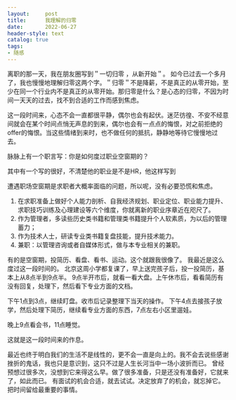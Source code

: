 ```yaml
---
layout:     post
title:      我理解的归零
date:       2022-06-27
header-style: text
catalog: true
tags:
- 随感
---
```


离职的那一天，我在朋友圈写到＂一切归零 ，从新开始＂。
如今已过去一个多月了，我也慢慢地理解归零这两个字。＂归零＂不是降薪，不是真正的从零开始，至少在同一个行业内不是真正的从零开始。那归零是什么？是心态的归零，不因为时间一天天的过去，找不到合适的工作而感到焦虑。

这一段时间来，心态不会一直都很平静，偶尔也会有起伏。迷茫彷徨、不安不经意间就会在某个时间点悄无声息的到来，偶尔也会有一点点的悔恨，对之前拒绝的offer的悔恨。当这些情绪到来时，也不做任何的抵抗，静静地等待它慢慢地过去。

脉脉上有一个职言写：你是如何度过职业空窗期的？

其中有一个写的很好，不清楚他的职业是不是HR，他这样写到

遭遇职场空窗期是求职者大概率面临的问题，所以呢，没有必要恐慌和焦虑。 

1. 在求职准备上做好个人能力剖析、自我经济规划、职业定位、职业能力提升、求职技巧训练及心理建设等六个维度，你就离新的职业序章近在咫尺了。
1. 作为管理者，多读些历史类书籍和管理类书籍提升个人软素质，为以后的管理蓄力；
1. 作为技术人士，研读专业类书籍复盘技能，提升技术能力。
1. 兼职：以管理咨询或者自媒体形式，做与本专业相关的兼职。

有的是空窗期，投简历、看盘、看书、运动。这个就跟我很像了。
我最近是这么度过这一段时间的。
北京这周小学都复课了，早上送完孩子后，投一投简历，基本上从8点半到9点半。
9点半开市后，就看一看大盘。上午休市后，看看简历有没有回复，处理下，然后看下专业方面的文档。

下午1点到3点，继续盯盘。收市后记录整理下当天的操作。
下午4点去接孩子放学，然后处理下简历，继续看专业方面的东西，7点左右小区里遛娃。

晚上9点看会书，11点睡觉。

这就是这一段时间来的作息。

最近也终于明白我们的生活不是线性的，更不会一直是向上的。我不会去说些感谢挫折的鬼话，我也只是意识到，这只不过是人生长河当中一场小波折而已。
曾经预想过很多次，没想到它来得这么早。做了很多准备，只是还没有准备好，它就来了，如此而已。
有面试的机会合适，就去试试。决定放弃了的机会，就忘掉它。把时间留给最重要的事情。
